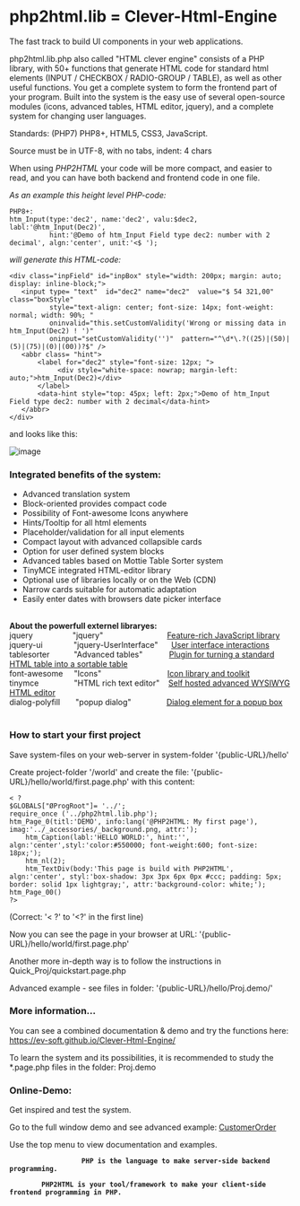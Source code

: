# php2html.lib = Clever-Html-Engine
The fast track to build UI components in your web applications.

php2html.lib.php also called "HTML clever engine" consists of a PHP library, with 50+ functions that generate HTML code for standard html elements (INPUT / CHECKBOX / RADIO-GROUP / TABLE), as well as other useful functions.
You get a complete system to form the frontend part of your program.
Built into the system is the easy use of several open-source modules (icons, advanced tables, HTML editor, jquery), and a complete system for changing user languages.	

Standards: (PHP7) PHP8+, HTML5, CSS3, JavaScript.

Source must be in UTF-8, with no tabs, indent: 4 chars

When using <i>PHP2HTML</i> your code will be more compact, and easier to read, and you can have both backend and frontend code in one file.

<i>As an example this height level PHP-code:</i>

	PHP8+:
    htm_Input(type:'dec2', name:'dec2', valu:$dec2, labl:'@htm_Input(Dec2)',
              hint:'@Demo of htm_Input Field type dec2: number with 2 decimal', algn:'center', unit:'<$ ');


<i>will generate this HTML-code:</i>

    <div class="inpField" id="inpBox" style="width: 200px; margin: auto; display: inline-block;">
       <input type= "text"  id="dec2" name="dec2"  value="$ 54 321,00"  class="boxStyle"
              style="text-align: center; font-size: 14px; font-weight: normal; width: 90%; " 
              oninvalid="this.setCustomValidity('Wrong or missing data in htm_Input(Dec2) ! ')" 
              oninput="setCustomValidity('')"  pattern="^\d*\.?((25)|(50)|(5)|(75)|(0)|(00))?$" />
       <abbr class= "hint">
           <label for="dec2" style="font-size: 12px; ">
                <div style="white-space: nowrap; margin-left:   auto;">htm_Input(Dec2)</div>
           </label>
           <data-hint style="top: 45px; left: 2px;">Demo of htm_Input Field type dec2: number with 2 decimal</data-hint>
       </abbr>
    </div>

and looks like this:

![image](https://user-images.githubusercontent.com/21997911/131254454-3198a243-a1c3-4238-abe7-2fe46b232fc0.png)


<h3><b>Integrated benefits of the system:</b></h3>
<ul>
<li>Advanced translation system</li>
<li>Block-oriented provides compact code</li>
<li>Possibility of Font-awesome Icons anywhere</li>
<li>Hints/Tooltip for all html elements</li>
<li>Placeholder/validation for all input elements</li>
<li>Compact layout with advanced collapsible cards</li>
<li>Option for user defined system blocks</li>
<li>Advanced tables based on Mottie Table Sorter system</li>
<li>TinyMCE integrated HTML-editor library</li>
<li>Optional use of libraries locally or on the Web (CDN)</li>
<li>Narrow cards suitable for automatic adaptation</li>
<li>Easily enter dates with browsers date picker interface</li>
</ul>


<br><strong>About the powerfull externel libraryes:</strong><br>
jquery&nbsp; &nbsp; &nbsp; &nbsp; &nbsp; &nbsp; &nbsp; &nbsp; &nbsp; "jquery" &nbsp; &nbsp; &nbsp; &nbsp; &nbsp; &nbsp; &nbsp; &nbsp; &nbsp; &nbsp; &nbsp; &nbsp; &nbsp; &nbsp; <a title="More about the system..." href="https://jquery.com/" target="_blank" rel="noopener">Feature-rich JavaScript library</a><br>
jquery-ui&nbsp; &nbsp; &nbsp; &nbsp; &nbsp; &nbsp; &nbsp; "jquery-UserInterface"&nbsp; &nbsp; &nbsp; <a title="More about the system..." href="https://jqueryui.com/" target="_blank" rel="noopener">User interface interactions</a><br>
tablesorter&nbsp; &nbsp; &nbsp; &nbsp; &nbsp; &nbsp;"Advanced tables"&nbsp; &nbsp; &nbsp; &nbsp; &nbsp; &nbsp; <a title="More about the system..." href="https://mottie.github.io/tablesorter/docs/" target="_blank" rel="noopener">Plugin for turning a standard HTML table into a sortable table</a><br>
font-awesome&nbsp; &nbsp; &nbsp;"Icons"&nbsp; &nbsp; &nbsp; &nbsp; &nbsp; &nbsp; &nbsp; &nbsp; &nbsp; &nbsp; &nbsp; &nbsp; &nbsp; &nbsp; &nbsp; <a title="More about the system..." href="https://fontawesome.com/" target="_blank" rel="noopener">Icon library and toolkit</a><br>
tinymce&nbsp; &nbsp; &nbsp; &nbsp; &nbsp; &nbsp; &nbsp; &nbsp; "HTML rich text editor"&nbsp; &nbsp; <a title="More about the system..." href="https://www.tiny.cloud/" target="_blank" rel="noopener">Self hosted advanced WYSIWYG HTML editor</a><br>
dialog-polyfill&nbsp; &nbsp; &nbsp; &nbsp;"popup dialog"&nbsp; &nbsp; &nbsp; &nbsp; &nbsp; &nbsp; &nbsp; &nbsp; <a title="More about the system..." href="https://github.com/GoogleChrome/dialog-polyfill" target="_blank" rel="noopener">Dialog element for a popup box</a><br><br>



<h3><b>How to start your first project</b></h3>

Save system-files on your web-server in system-folder '{public-URL}/hello'

Create project-folder '/world' and create the file: '{public-URL}/hello/world/first.page.php' with this content:
<pre><code>< ? 
$GLOBALS["ØProgRoot"]= '../';
require_once ('../php2html.lib.php');
htm_Page_0(titl:'DEMO', info:lang('@PHP2HTML: My first page'), imag:'../_accessories/_background.png, attr:');
    htm_Caption(labl:'HELLO WORLD:', hint:'', algn:'center',styl:'color:#550000; font-weight:600; font-size: 18px;');
    htm_nl(2);
    htm_TextDiv(body:'This page is build with PHP2HTML', algn:'center', styl:'box-shadow: 3px 3px 6px 0px #ccc; padding: 5px; border: solid 1px lightgray;', attr:'background-color: white;');
htm_Page_00()
?>
</code></pre>
(Correct: '< ?' to '<?' in the first line)

Now you can see the page in your browser at URL: '{public-URL}/hello/world/first.page.php'

Another more in-depth way is to follow the instructions in Quick_Proj/quickstart.page.php

Advanced example - see files in folder: '{public-URL}/hello/Proj.demo/'
 
<h3><b>More information...</b></h3>

You can see a combined documentation & demo and try the functions here: https://ev-soft.github.io/Clever-Html-Engine/

To learn the system and its possibilities, it is recommended to study the *.page.php files in the folder: Proj.demo

<h3><b>Online-Demo:</b></h3>

Get inspired and test the system.

Go to the full window demo and see advanced example: [CustomerOrder](https://ev-soft.work/p2h/v1.4.x/Proj.demo/CustomerOrder.page.php)

Use the top menu to view documentation and examples.

<p style="text-align: center;"><b>

                      PHP is the language to make server-side backend programming.

            PHP2HTML is your tool/framework to make your client-side frontend programming in PHP.
</b></p>
